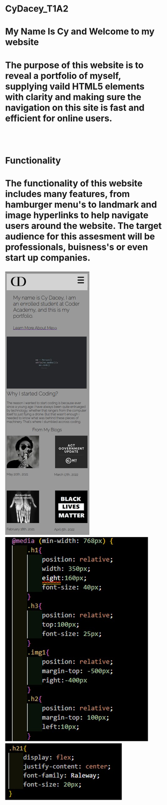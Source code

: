 # CyDacey_T1A2
<h1>My Name Is Cy and Welcome to my website<h1>
<p>The purpose of this website is to reveal a portfolio of myself, supplying vaild HTML5 elements with clarity and making sure the navigation on this site is fast and efficient for online users.<p>
<br>
<h1>Functionality<h1>
<p>The functionality of this website includes many features, from hamburger menu's to landmark and image hyperlinks to help navigate users around the website. The target audience for this assesment will be professionals, buisness's or even start up companies.<p>
<img src="screenshot.jpg">
<img src="code1.jpg">
<img src="code2.jpg">
